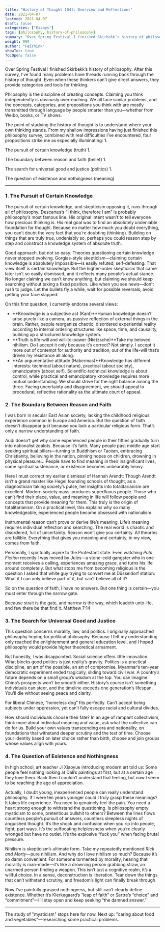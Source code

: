 ```yaml
---
title: "History of Thought [04]: Overview and Reflections"
date: 2021-04-07
lastmod: 2021-04-07
draft: false
categories: ["Essays"]
tags: [philosophy, history-of-philosophy]
summary: "Over Spring Festival I finished Skirbekk’s history of philosophy. After this survey, I’ve found many..."
weight: 999
author: "FeiThink"
showToc: true
TocOpen: false
---
```




Over Spring Festival I finished Skirbekk’s history of philosophy. After this survey, I’ve found many problems have threads running back through the history of thought. Even when these thinkers can’t give direct answers, they provide categories and tools for thinking.

Philosophy is the discipline of creating concepts. Claiming you think independently is obviously overreaching. We all face similar problems, and the concepts, categories, and propositions you think with are mostly transmitted through language by people smarter than you—whether from Weibo, books, or TV shows.

The point of studying the history of thought is to understand where your own thinking stands. From my shallow impressions having just finished this philosophy survey, combined with real difficulties I’ve encountered, four propositions strike me as especially illuminating:
1. 

The pursuit of certain knowledge (truth)
1. 

The boundary between reason and faith (belief)
1. 

The search for universal good and justice (politics)
1. 

The question of existence and nothingness (meaning)

---

### **1. The Pursuit of Certain Knowledge**

The pursuit of certain knowledge, and skepticism opposing it, runs through all of philosophy. Descartes’s “I think, therefore I am” is probably philosophy’s most famous line. His original intent wasn’t to tell everyone how precious thinking is. His real goal was to find an absolutely undeniable foundation for thought. Because no matter how much you doubt everything, you can’t doubt the very fact that you’re doubting (thinking). Building on things that are truly true, undeniably so, perhaps you could reason step by step and construct a knowledge system of absolute truth.

Good approach, but not so easy. Theories questioning certain knowledge never stopped evolving. Gorgias-style skepticism—claiming certain knowledge is absolutely impossible—is easily refuted, self-defeating. That view itself is certain knowledge. But the higher-order skepticism that came later isn’t so easily dismissed, and it reflects many people’s actual stance. No longer claiming we can’t know anything, but claiming we should keep searching without taking a fixed position. Like when you see news—don’t rush to judge. Let the bullets fly a while, wait for possible reversals, avoid getting your face slapped.

On this first question, I currently endorse several views:
- **Knowledge is a subjective act (Kant)**Human knowledge doesn’t arise purely like a camera, as passive reflection of external things in the brain. Rather, people reorganize chaotic, disordered experiential reality according to internal ordering structures like space, time, and causality, building up a structured knowledge system.
- **Truth is life-will and will-to-power (Nietzsche)**Take my beloved nihilism. Do I accept it only because it’s correct? Not simply. I accept it more out of contempt for authority and tradition, out of the life-will that’s driven my resistance all along.
- **An argumentative attitude (Habermas)**Knowledge has different interests: technical (about nature), practical (about society), emancipatory (about self). Scientific-technical knowledge is about control, while practical and emancipatory knowledge requires more mutual understanding. We should strive for the right balance among the three. Facing uncertainty and disagreement, we should appeal to procedural, reflective rationality as the ultimate court of appeal.

### **2. The Boundary Between Reason and Faith**

I was born in secular East Asian society, lacking the childhood religious experience common in Europe and America. But the question of faith doesn’t disappear just because you lack a particular religious form. That’s only a narrow understanding of faith.

Audi doesn’t get why some experienced people in their fifties gradually turn into nationalist zealots. Because it’s faith. Many people past middle age start seeking spiritual pillars—turning to Buddhism or Taoism, embracing Christianity, believing in the nation, pinning hopes on children, drowning in physical pleasure... People have to find meaning in their insignificant lives, some spiritual sustenance, or existence becomes unbearably heavy.

Here I must correct my earlier dismissal of Hannah Arendt: Though Arendt isn’t a grand master like Hegel founding schools of thought, as a diagnostician taking society’s pulse, her insights into totalitarianism are excellent. Modern society mass-produces superfluous people. Those who can’t find their place, value, and meaning in life will follow people and concepts that provide meaning for them. This truly is the origin of totalitarianism. On a practical level, this explains why so many knowledgeable, experienced people become obsessed with nationalism.

Instrumental reason can’t prove or derive life’s meaning. Life’s meaning requires individual reflection and searching. The real world is chaotic and disordered, full of uncertainty. Reason won’t give you certainty. All theories are fallible. Everything that gives you meaning and certainty, in my view, comes from faith.

Personally, I spiritually aspire to the Protestant state. Even watching *Pulp Fiction* recently I was moved by Jules—a stone-cold gangster who in one moment receives a calling, experiences amazing grace, and turns his life around completely. But what stops me from becoming religious is the question I asked that white guy trying to convert me at Düsseldorf station: What if I can only believe part of it, but can’t believe all of it?

So on the question of faith, I have no answers. But one thing is certain—you must enter through the narrow gate.

Because strait is the gate, and narrow is the way, which leadeth unto life, and few there be that find it. Matthew 7:14

### **3. The Search for Universal Good and Justice**

This question concerns morality, law, and politics. I originally approached philosophy hoping for political philosophy. Because I felt my understanding only reached the enlightenment and general education level, and I hoped philosophy would provide higher theoretical armament.

But honestly, I was disappointed. Social science offers little innovation. What blocks good politics is just reality’s gravity. Politics is a practical discipline, an art of the possible, an art of compromise. Myanmar’s ten-year democratic experiment ended tragically, sliding toward civil war. A country’s future depends on a small group’s wisdom at the top. You can imagine China’s prospects won’t be smooth either. History’s course isn’t something individuals can steer, and the timeline exceeds one generation’s lifespan. You’ll die without seeing peace and clarity.

For liberal Chinese, “homeless dog” fits perfectly. Can’t accept being subjects under oppression, yet can’t fully escape racial and cultural divides.

How should individuals choose their fate? In an age of rampant collectivism, think more about individual meaning and value, ask what the collective can do for us. Build your own values transcending era and nationality, on foundations that withstand deeper scrutiny and the test of time. Choose your identity based on later choice rather than birth, choose and join groups whose values align with yours.
### **4. The Question of Existence and Nothingness**

In high school, art teacher Ji Xiaoyue introducing modern art told us: Some people feel nothing looking at Dalí’s paintings at first, but at a certain age they love them. Back then I couldn’t understand that feeling, but now I seem to be reaching the age of appreciation.

Actually, I doubt young, inexperienced people can really understand philosophy. If I were ten years younger could I truly grasp these meanings? It takes life experience. You need to genuinely feel the pain. You need a heart strong enough to withstand the questioning. Is philosophy empty mysticism to some, pretentious bullshit to others? Between the lines flows countless people’s pursuit of answers, countless sleepless nights of anguished thought. It’s the shock and confusion when you rip into people, fight, part ways. It’s the suffocating helplessness when you’re clearly wronged but have no outlet. It’s the explosive “fuck you” when facing brutal pressure.

Nihilism is skepticism’s ultimate form. Take my repeatedly mentioned *Rick and Morty*—pure nihilism. And why do I love nihilism so much? Because it’s so damn convenient. For someone tormented by morality, hearing that morality is man-made—it’s like a drowning person grabbing straw, an unarmed person finding a weapon. This isn’t just a cognitive realm, it’s a willful choice. In a sense, deconstruction is liberation. Tear down the things that can’t withstand scrutiny, and freedom’s light can finally break through.

Now I’ve painfully grasped nothingness, but still can’t clearly define existence. Whether it’s Kierkegaard’s “leap of faith” or Sartre’s “choice” and “commitment”—I’ll stay open and keep seeking “the damned answer.”

---

The study of "mysticism" stops here for now. Next up: "caring about food and vegetables"—researching some practical problems.

---
